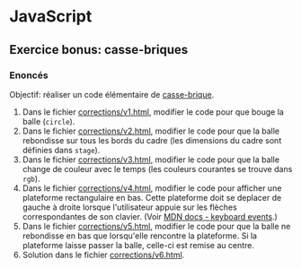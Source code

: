 # JavaScript

## Exercice bonus: casse-briques

### Enoncés

Objectif: réaliser un code élémentaire de [casse-brique](https://fr.wikipedia.org/wiki/Casse-briques).

 1. Dans le fichier [corrections/v1.html](./corrections/v1.html), modifier le code pour que bouge la balle (`circle`).
 2. Dans le fichier [corrections/v2.html](./corrections/v2.html), modifier le code pour que la balle rebondisse sur tous les bords du cadre (les dimensions du cadre sont définies dans `stage`).
 3. Dans le fichier [corrections/v3.html](./corrections/v3.html), modifier le code pour que la balle change de couleur avec le temps (les couleurs courantes se trouve dans `rgb`).
 4. Dans le fichier [corrections/v4.html](./corrections/v4.html), modifier le code pour afficher une plateforme rectangulaire en bas. Cette plateforme doit se deplacer de gauche à droite lorsque l'utilisateur appuie sur les flèches correspondantes de son clavier. (Voir [MDN docs - keyboard events](https://developer.mozilla.org/en-US/docs/Web/API/KeyboardEvent).)
 5. Dans le fichier [corrections/v5.html](./corrections/v5.html), modifier le code pour que la balle ne rebondisse en bas que lorsqu'elle rencontre la plateforme. Si la plateforme laisse passer la balle, celle-ci est remise au centre.
 6. Solution dans le fichier [corrections/v6.html](./corrections/v6.html).
